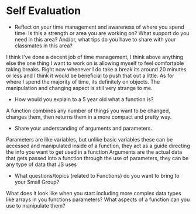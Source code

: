 # Self Evaluation

- Reflect on your time management and awareness of where you spend time. Is this a strength or area you are working on? What support do you need in this area? And/or, what tips do you have to share with your classmates in this area?

I think I've done a decent job of time management, I think above anything else the one thing I want to work on is allowing myself to feel comfortable taking breaks. Right now whenever I do take a break its around 20 minutes or less and I think it would be beneficial to push that out a little. As for where I spend the majority of time, its definitely on objects. The manipulation and changing aspect is still very strange to me.

- How would you explain to a 5 year old what a function is?

A function combines any number of things you want to be changed, changes them, then returns them in a more compact and pretty way.

- Share your understanding of arguments and parameters.

Parameters are like variables, but unlike basic variables these can be accessed and manipulated inside of a function, they act as a guide directing the info you want to get used in a function
Arguments are the actual data that gets passed into a function through the use of parameters, they can be any type of data that JS uses

- What questions/topics (related to Functions) do you want to bring to your Small Group?

What does it look like when you start including more complex data types like arrays in you functions parameters? What aspects of a function can you use to manipulate them?
